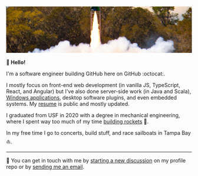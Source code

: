 ![Photo of the smoke and fire from a small rocket launching in front of a forest.](./cover.jpg)

**👋 Hello!**

I'm a software engineer building GitHub here on GitHub :octocat:.

I mostly focus on front-end web development (in vanilla JS, TypeScript, React, and Angular) but I've also done server-side work (in Java and Scala), [Windows applications](https://github.com/iansan5653/open-mcr), desktop software plugins, and even embedded systems. My [resume](https://iansan5653.github.io/resume/) is public and mostly updated.

I graduated from USF in 2020 with a degree in mechanical engineering, where I spent way too much of my time [building rockets](https://instagram.com/usfsoar) 🚀.

In my free time I go to concerts, build stuff, and race sailboats in Tampa Bay ⛵.

---

:speech_balloon: You can get in touch with me by [starting a new discussion](https://github.com/iansan5653/iansan5653/discussions/new) on my profile repo or by [sending me an email](mailto:iansan5653@gmail.com).
